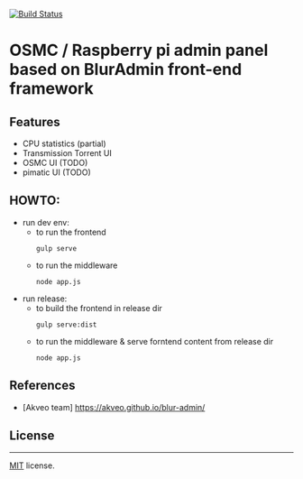 [![Build Status](https://travis-ci.org/akveo/blur-admin.svg?branch=master)](https://travis-ci.org/akveo/blur-admin)

# OSMC / Raspberry pi admin panel based on BlurAdmin front-end framework

## Features
* CPU statistics (partial)
* Transmission Torrent UI
* OSMC UI (TODO)
* pimatic UI (TODO)

## HOWTO:
* run dev env:
	* to run the frontend
		```
		gulp serve
		```
	* to run the middleware
		```
		node app.js
		```
* run release:
	* to build the frontend in release dir
		```
		gulp serve:dist
		```
	* to run the middleware & serve forntend content from release dir
		```
		node app.js
		```

## References
* [Akveo team] https://akveo.github.io/blur-admin/

## License
-------------
<a href=/LICENSE.txt target="_blank">MIT</a> license.



